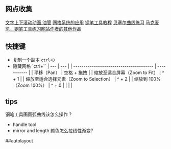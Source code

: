 ## 网点收集 
[文字上下滚动动画 油管](https://www.youtube.com/watch?v=TFWoG0062jU)
[网格系统的应用](https://www.bilibili.com/video/BV1Cw411Y7Yg/?spm_id_from=333.999.0.0)
[钢笔工具教程](https://www.youtube.com/watch?v=wUXa6ZPG6Lw)
[贝塞尔曲线练习](https://bezier.method.ac/)
[马克麦凯，钢笔工具练习网站作者的其他作品](https://method.ac/)
## 快捷键
* 复制一个副本 `ctrl+D`
* 隐藏网格 `ctrl+``
| ---                                     | ---         |
| --------------------------------------- | ----------- |
| 平移（Pan）                             | 空格 + 拖拽 |
| 缩放至适合屏幕（Zoom to Fit）           | ^ + 1       |
| 缩放至适合选择元素（Zoom to Selection） | ^ + 2       |
| 缩放到 100%（Zoom 100%）                | ^ + 0       |
|                                         |             |






## tips
钢笔工具画圆弧曲线该怎么操作？
- handle tool
- mirror and length
颜色怎么拉线性渐变?

##autolayout
